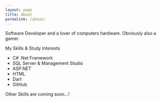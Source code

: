 ```yaml
---
layout: page
title: About
permalink: /about/
---
```


Software Developer and a lover of computers hardware. 
Obviously also a gamer.

My Skills & Study Interests
- C# .Net Framework
- SQL Server & Management Studio
- ASP.NET
- HTML
- Dart
- GitHub 

Other Skills are coming soon...!